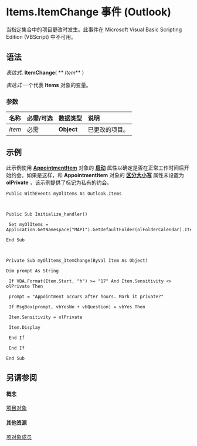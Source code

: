
# Items.ItemChange 事件 (Outlook)

当指定集合中的项目更改时发生。此事件在 Microsoft Visual Basic Scripting Edition (VBScript) 中不可用。


## 语法

 _表达式_. **ItemChange**( ** _Item_** )

 _表达式_ 一个代表 **Items** 对象的变量。


### 参数



|**名称**|**必需/可选**|**数据类型**|**说明**|
|:-----|:-----|:-----|:-----|
| _Item_|必需|**Object**|已更改的项目。|

## 示例

此示例使用 **[AppointmentItem](204a409d-654e-27aa-643a-8344c631b82d.md)** 对象的 **[启动](1b869a9d-fe08-6efb-48b1-f33cf9ea0024.md)** 属性以确定是否在正常工作时间后开始约会。如果是这样，和 **AppointmentItem** 对象的 **[区分大小写](1e5aec44-3328-f6fe-6ee4-019a4afc8d21.md)** 属性未设置为 **olPrivate** ，该示例提供了标记为私有的约会。


```
Public WithEvents myOlItems As Outlook.Items 
 
 
 
Public Sub Initialize_handler() 
 
 Set myOlItems = Application.GetNamespace("MAPI").GetDefaultFolder(olFolderCalendar).Items 
 
End Sub 
 
 
 
Private Sub myOlItems_ItemChange(ByVal Item As Object) 
 
Dim prompt As String 
 
 If VBA.Format(Item.Start, "h") >= "17" And Item.Sensitivity <> olPrivate Then 
 
 prompt = "Appointment occurs after hours. Mark it private?" 
 
 If MsgBox(prompt, vbYesNo + vbQuestion) = vbYes Then 
 
 Item.Sensitivity = olPrivate 
 
 Item.Display 
 
 End If 
 
 End If 
 
End Sub
```


## 另请参阅


#### 概念


[项目对象](3a99730b-e62a-5ca6-f6ec-911c95173242.md)
#### 其他资源


[项对象成员](bcc2cf6c-b6fb-e1a2-1d5c-d7e2bdf6b7dc.md)